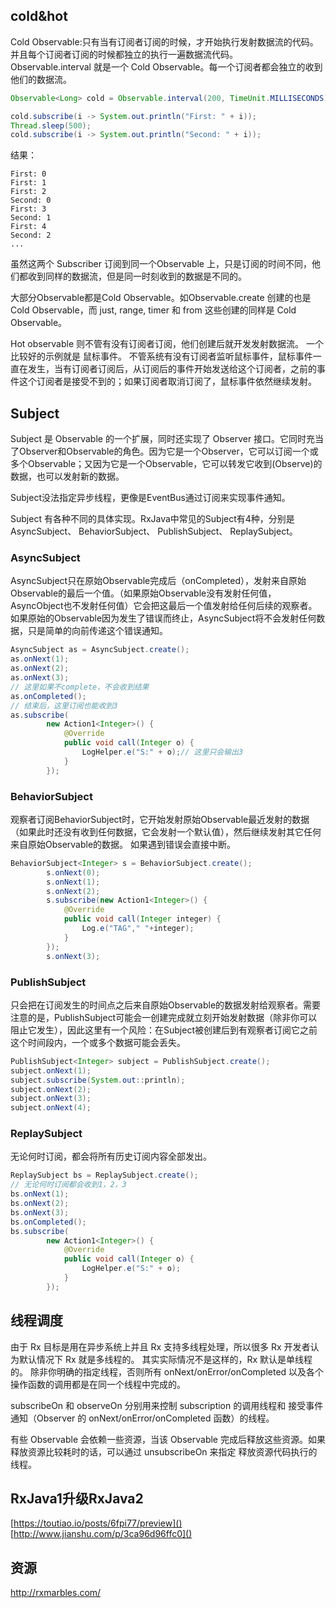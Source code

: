 ## cold&hot
Cold Observable:只有当有订阅者订阅的时候，才开始执行发射数据流的代码。并且每个订阅者订阅的时候都独立的执行一遍数据流代码。  
Observable.interval 就是一个 Cold Observable。每一个订阅者都会独立的收到他们的数据流。
```java
Observable<Long> cold = Observable.interval(200, TimeUnit.MILLISECONDS);

cold.subscribe(i -> System.out.println("First: " + i));
Thread.sleep(500);
cold.subscribe(i -> System.out.println("Second: " + i));
```
结果：
```
First: 0
First: 1
First: 2
Second: 0
First: 3
Second: 1
First: 4
Second: 2
...
```
虽然这两个 Subscriber 订阅到同一个Observable 上，只是订阅的时间不同，他们都收到同样的数据流，但是同一时刻收到的数据是不同的。

大部分Observable都是Cold Observable。如Observable.create 创建的也是 Cold Observable，而 just, range, timer 和 from 这些创建的同样是 Cold Observable。

Hot observable 则不管有没有订阅者订阅，他们创建后就开发发射数据流。 一个比较好的示例就是 鼠标事件。 不管系统有没有订阅者监听鼠标事件，鼠标事件一直在发生，当有订阅者订阅后，从订阅后的事件开始发送给这个订阅者，之前的事件这个订阅者是接受不到的；如果订阅者取消订阅了，鼠标事件依然继续发射。


## Subject
Subject 是 Observable 的一个扩展，同时还实现了 Observer 接口。它同时充当了Observer和Observable的角色。因为它是一个Observer，它可以订阅一个或多个Observable；又因为它是一个Observable，它可以转发它收到(Observe)的数据，也可以发射新的数据。

Subject没法指定异步线程，更像是EventBus通过订阅来实现事件通知。

Subject 有各种不同的具体实现。RxJava中常见的Subject有4种，分别是 AsyncSubject、 BehaviorSubject、 PublishSubject、 ReplaySubject。

### AsyncSubject
AsyncSubject只在原始Observable完成后（onCompleted），发射来自原始Observable的最后一个值。（如果原始Observable没有发射任何值，AsyncObject也不发射任何值）它会把这最后一个值发射给任何后续的观察者。如果原始的Observable因为发生了错误而终止，AsyncSubject将不会发射任何数据，只是简单的向前传递这个错误通知。 
```java
AsyncSubject as = AsyncSubject.create();
as.onNext(1);
as.onNext(2);
as.onNext(3);
// 这里如果不complete，不会收到结果
as.onCompleted();
// 结束后，这里订阅也能收到3
as.subscribe(
        new Action1<Integer>() {
            @Override
            public void call(Integer o) {
                LogHelper.e("S:" + o);// 这里只会输出3
            }
        });
```

### BehaviorSubject
观察者订阅BehaviorSubject时，它开始发射原始Observable最近发射的数据（如果此时还没有收到任何数据，它会发射一个默认值），然后继续发射其它任何来自原始Observable的数据。 如果遇到错误会直接中断。
```java
BehaviorSubject<Integer> s = BehaviorSubject.create();
        s.onNext(0);
        s.onNext(1);
        s.onNext(2);
        s.subscribe(new Action1<Integer>() {
            @Override
            public void call(Integer integer) {
                Log.e("TAG"," "+integer);
            }
        });
        s.onNext(3);
```

### PublishSubject
只会把在订阅发生的时间点之后来自原始Observable的数据发射给观察者。需要注意的是，PublishSubject可能会一创建完成就立刻开始发射数据（除非你可以阻止它发生），因此这里有一个风险：在Subject被创建后到有观察者订阅它之前这个时间段内，一个或多个数据可能会丢失。
```java
PublishSubject<Integer> subject = PublishSubject.create();
subject.onNext(1);
subject.subscribe(System.out::println);
subject.onNext(2);
subject.onNext(3);
subject.onNext(4);

```
### ReplaySubject

无论何时订阅，都会将所有历史订阅内容全部发出。
```java
ReplaySubject bs = ReplaySubject.create();
// 无论何时订阅都会收到1，2，3
bs.onNext(1);
bs.onNext(2);
bs.onNext(3);
bs.onCompleted();
bs.subscribe(
        new Action1<Integer>() {
            @Override
            public void call(Integer o) {
                LogHelper.e("S:" + o);
            }
        });
```

## 线程调度
由于 Rx 目标是用在异步系统上并且 Rx 支持多线程处理，所以很多 Rx 开发者认为默认情况下 Rx 就是多线程的。 其实实际情况不是这样的，Rx 默认是单线程的。
除非你明确的指定线程，否则所有 onNext/onError/onCompleted 以及各个操作函数的调用都是在同一个线程中完成的。

subscribeOn 和 observeOn 分别用来控制 subscription 的调用线程和 接受事件通知（Observer 的 onNext/onError/onCompleted 函数）的线程。

有些 Observable 会依赖一些资源，当该 Observable 完成后释放这些资源。如果释放资源比较耗时的话，可以通过 unsubscribeOn 来指定 释放资源代码执行的线程。





## RxJava1升级RxJava2

[https://toutiao.io/posts/6fpi77/preview]()
[http://www.jianshu.com/p/3ca96d96ffc0]()

## 资源
http://rxmarbles.com/